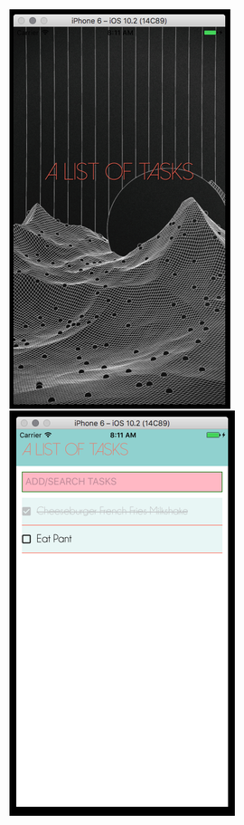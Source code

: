 <snippet>
  <content><![CDATA[
# BORING TO-DO LIST
Simple to do list made with react-native. Working to improve my React-Native LOK. Tasks can be added, modified, or deleted. Also able to search through pre-existing tasks.
## Screenshots

![Alt text](/screenshots/1.png?raw=true "Optional Title")
![Alt text](/screenshots/2.png?raw=true "Optional Title")

</snippet>
